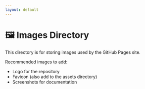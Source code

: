```yaml
---
layout: default
---
```


# 🖼️ Images Directory

This directory is for storing images used by the GitHub Pages site.

Recommended images to add:
- Logo for the repository
- Favicon (also add to the assets directory)
- Screenshots for documentation